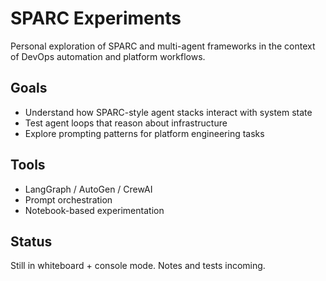# SPARC Experiments

Personal exploration of SPARC and multi-agent frameworks in the context of DevOps automation and platform workflows.

## Goals

- Understand how SPARC-style agent stacks interact with system state
- Test agent loops that reason about infrastructure
- Explore prompting patterns for platform engineering tasks

## Tools

- LangGraph / AutoGen / CrewAI
- Prompt orchestration
- Notebook-based experimentation

## Status

Still in whiteboard + console mode. Notes and tests incoming.
